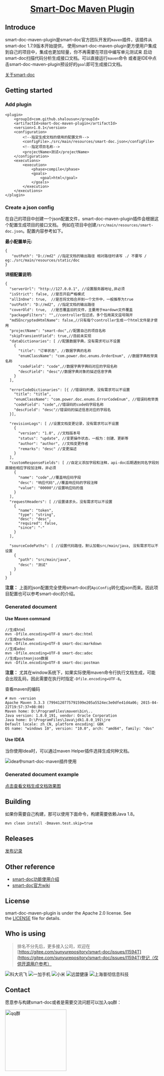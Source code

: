 <h1 align="center"><a href="https://github.com/shalousun/smart-doc-maven-plugin" target="_blank">Smart-Doc Maven Plugin</a></h1>

## Introduce
smart-doc-maven-plugin是smart-doc官方团队开发的`maven`插件，该插件从smart-doc 1.7.9版本开始提供，
使用smart-doc-maven-plugin更方便用户集成到自己的项目中，集成也更加轻量，你不再需要在项目中编写单元测试来
启动smart-doc扫描代码分析生成接口文档。可以直接运行`maven`命令
或者是IDE中点击smart-doc-maven-plugin预设好的`goal`即可生成接口文档。

[关于smart-doc](https://gitee.com/sunyurepository/smart-doc)

## Getting started
### Add plugin
```
<plugin>
    <groupId>com.github.shalousun</groupId>
    <artifactId>smart-doc-maven-plugin</artifactId>
    <version>1.0.1</version>
    <configuration>
        <!--指定生成文档的使用的配置文件-->
        <configFile>./src/main/resources/smart-doc.json</configFile>
        <!--指定项目名称-->
        <projectName>测试</projectName>
    </configuration>
    <executions>
        <execution>
            <phase>compile</phase>
            <goals>
                <goal>html</goal>
            </goals>
        </execution>
    </executions>
</plugin>
```
### Create a json config 
在自己的项目中创建一个json配置文件，smart-doc-maven-plugin插件会根据这个配置生成项目的接口文档。
例如在项目中创建`/src/main/resources/smart-doc.json`。配置内容参考如下。

**最小配置单元:**
```
{
   "outPath": "D://md2" //指定文档的输出路径 相对路径时请写 ./ 不要写 / eg:./src/main/resources/static/doc
}
```
**详细配置说明:**
```
{
  "serverUrl": "http://127.0.0.1", //设置服务器地址,非必须
  "isStrict": false, //是否开启严格模式
  "allInOne": true,  //是否将文档合并到一个文件中，一般推荐为true
  "outPath": "D://md2", //指定文档的输出路径
  "coverOld": true,  //是否覆盖旧的文件，主要用于mardown文件覆盖
  "packageFilters": "",//controller包过滤，多个包用英文逗号隔开
  "md5EncryptedHtmlName": false,//只有每个controller生成一个html文件是才使用
  "projectName": "smart-doc",//配置自己的项目名称
  "skipTransientField": true,//目前未实现
  "dataDictionaries": [ //配置数据字典，没有需求可以不设置
    {
      "title": "订单状态", //数据字典的名称
      "enumClassName": "com.power.doc.enums.OrderEnum", //数据字典枚举类名称
      "codeField": "code",//数据字典字典码对应的字段名称
      "descField": "desc"//数据字典对象的描述信息字典
    }
  ],

  "errorCodeDictionaries": [{ //错误码列表，没有需求可以不设置
    "title": "title",
    "enumClassName": "com.power.doc.enums.ErrorCodeEnum", //错误码枚举类
    "codeField": "code",//错误码的code码字段名称
    "descField": "desc"//错误码的描述信息对应的字段名
  }],

  "revisionLogs": [ //设置文档变更记录，没有需求可以不设置
    {
      "version": "1.0", //文档版本号
      "status": "update", //变更操作状态，一般为：创建、更新等
      "author": "author", //文档变更作者
      "remarks": "desc" //变更描述
    }
  ],
  "customResponseFields": [ //自定义添加字段和注释，api-doc后期遇到同名字段则直接给相应字段加注释，非必须
    {
      "name": "code",//覆盖响应码字段
      "desc": "响应代码",//覆盖响应码的字段注释
      "value": "00000"//设置响应码的值
    }
  ],
  "requestHeaders": [ //设置请求头，没有需求可以不设置
    {
      "name": "token",
      "type": "string",
      "desc": "desc",
      "required": false,
      "since": "-"
    }
  ],

  "sourceCodePaths": [ //设置代码路径，默认加载src/main/java, 没有需求可以不设置
    {
      "path": "src/main/java",
      "desc": "测试"
    }
  ]
}
```
**注意：** 上面的json配置完全使用smart-doc的`ApiConfig`转化成json而来。因此项目配置也可以参考smart-doc的介绍。
### Generated document
#### Use Maven command
```
//生成html
mvn -Dfile.encoding=UTF-8 smart-doc:html
//生成markdown
mvn -Dfile.encoding=UTF-8 smart-doc:markdown
//生成adoc
mvn -Dfile.encoding=UTF-8 smart-doc:adoc
//生成postmanjson数据
mvn -Dfile.encoding=UTF-8 smart-doc:postman
```
**注意：** 尤其在window系统下，如果实际使用maven命令行执行文档生成，可能会出现乱码，因此需要在执行时指定`-Dfile.encoding=UTF-8`。

查看maven的编码
```
# mvn -version
Apache Maven 3.3.3 (7994120775791599e205a5524ec3e0dfe41d4a06; 2015-04-22T19:57:37+08:00)
Maven home: D:\ProgramFiles\maven\bin\..
Java version: 1.8.0_191, vendor: Oracle Corporation
Java home: D:\ProgramFiles\Java\jdk1.8.0_191\jre
Default locale: zh_CN, platform encoding: GBK
OS name: "windows 10", version: "10.0", arch: "amd64", family: "dos"
```
#### Use IDEA
当你使用Idea时，可以通过maven Helper插件选择生成何种文档。

![idea中smart-doc-maven插件使用](https://images.gitee.com/uploads/images/2019/1215/004902_b0c153d6_144669.png "idea.png")

### Generated document example
[点击查看文档生成文档效果图](https://gitee.com/sunyurepository/smart-doc/wikis/文档效果图?sort_id=1652819)

## Building
如果你需要自己构建，那可以使用下面命令，构建需要依赖Java 1.8。
```
mvn clean install -Dmaven.test.skip=true
```
## Releases
[发布记录](https://gitee.com/sunyurepository/smart-doc-maven-plugin/blob/master/CHANGELOG.md)
## Other reference
- [smart-doc功能使用介绍](https://my.oschina.net/u/1760791/blog/2250962)
- [smart-doc官方wiki](https://gitee.com/sunyurepository/smart-doc/wikis/Home?sort_id=1652800)
## License
smart-doc-maven-plugin is under the Apache 2.0 license.  See the [LICENSE](https://gitee.com/sunyurepository/smart-doc/blob/master/license.txt) file for details.
## Who is using
> 排名不分先后，更多接入公司，欢迎在[https://gitee.com/sunyurepository/smart-doc/issues/I1594T](https://gitee.com/sunyurepository/smart-doc/issues/I1594T)登记（仅供开源用户参考）

![科大讯飞](https://raw.githubusercontent.com/shalousun/smart-doc/dev/images/known-users/iflytek.png)
![一加手机](https://raw.githubusercontent.com/shalousun/smart-doc/dev/images/known-users/oneplus.png)
![小米](https://raw.githubusercontent.com/shalousun/smart-doc/dev/images/known-users/xiaomi.png)
![远盟健康](https://raw.githubusercontent.com/shalousun/smart-doc/dev/images/known-users/yuanmengjiankang.png)
![上海普彻信息科技](https://raw.githubusercontent.com/shalousun/smart-doc/dev/images/known-users/puqie_gaitubao_100x100.jpg)
## Contact
愿意参与构建smart-doc或者是需要交流问题可以加入qq群：

<img src="https://raw.githubusercontent.com/shalousun/smart-doc/dev/images/smart-doc-qq.png" title="qq群" width="200px" height="200px"/>

